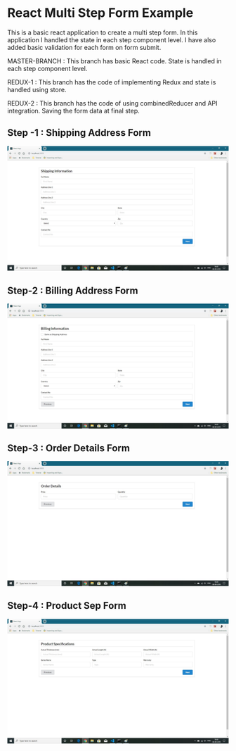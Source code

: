 # React Multi Step Form Example

This is a basic react application to create a multi step form. In this application I handled the state in each step component level. I have also added basic validation for each form on form submit.

MASTER-BRANCH : This branch has basic React code. State is handled in each step component level.

REDUX-1 : This branch has the code of implementing Redux and state is handled using store.

REDUX-2 : This branch has the code of using combinedReducer and API integration. Saving the form data at final step.


## Step -1 : Shipping Address Form
![Multi Step form](https://raw.githubusercontent.com/pavelray/order-details-form/master/public/ShippingInfo.jpg)
## Step-2 : Billing Address Form
![Multi Step form](https://raw.githubusercontent.com/pavelray/order-details-form/master/public/BillingInfo.jpg)
## Step-3 : Order Details Form
![Multi Step form](https://raw.githubusercontent.com/pavelray/order-details-form/master/public/OrderDetails.jpg)
## Step-4 : Product Sep Form
![Multi Step form](https://raw.githubusercontent.com/pavelray/order-details-form/master/public/ProductSpec.jpg)
